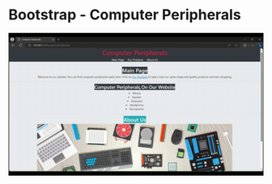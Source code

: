 # Bootstrap - Computer Peripherals

![picture](https://raw.githubusercontent.com/muatr/Kodluyoruz-Front-End/main/task5_bootstrap/video.gif)
